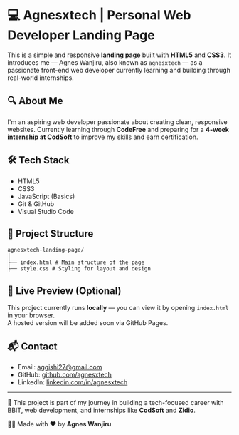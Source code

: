 # 💻 Agnesxtech | Personal Web Developer Landing Page

This is a simple and responsive **landing page** built with **HTML5** and **CSS3**. It introduces me — Agnes Wanjiru, also known as `agnesxtech` — as a passionate front-end web developer currently learning and building through real-world internships.

## 🔍 About Me

I'm an aspiring web developer passionate about creating clean, responsive websites. Currently learning through **CodeFree** and preparing for a **4-week internship at CodSoft** to improve my skills and earn certification.

## 🛠️ Tech Stack

- HTML5  
- CSS3  
- JavaScript (Basics)  
- Git & GitHub  
- Visual Studio Code

## 📂 Project Structure
```
agnesxtech-landing-page/
│
├── index.html # Main structure of the page
├── style.css # Styling for layout and design
```

## 📸 Live Preview (Optional)

This project currently runs **locally** — you can view it by opening `index.html` in your browser.  
A hosted version will be added soon via GitHub Pages.

## 📬 Contact

- Email: aggishi27@gmail.com  
- GitHub: [github.com/agnesxtech](https://github.com/agnesxtech)  
- LinkedIn: [linkedin.com/in/agnesxtech](https://linkedin.com/in/agnesxtech)

---

🔗 This project is part of my journey in building a tech-focused career with BBIT, web development, and internships like **CodSoft** and **Zidio**.

👩‍💻 Made with ❤️ by **Agnes Wanjiru**



